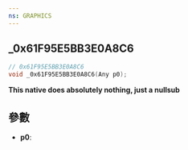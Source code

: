 ```yaml
---
ns: GRAPHICS
---
```

## _0x61F95E5BB3E0A8C6

```c
// 0x61F95E5BB3E0A8C6
void _0x61F95E5BB3E0A8C6(Any p0);
```

**This native does absolutely nothing, just a nullsub**

## 參數
* **p0**: 


